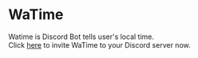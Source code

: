 # WaTime
Watime is Discord Bot tells user's local time.  
Click [here](https://discord.com/api/oauth2/authorize?client_id=1022352793069170718&permissions=3072&scope=bot) to invite WaTime to your Discord server now.


